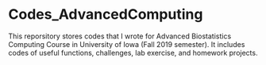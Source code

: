 # Codes_AdvancedComputing

This reporsitory stores codes that I wrote for Advanced Biostatistics Computing Course in University of Iowa (Fall 2019 semester). It includes codes of useful functions, challenges, lab exercise, and homework projects. 
